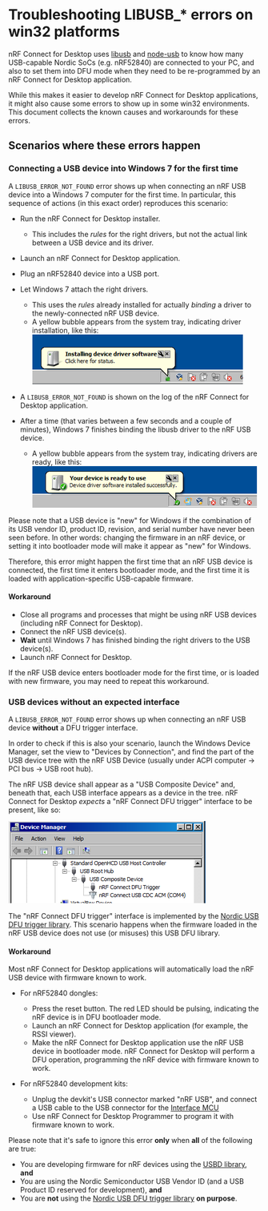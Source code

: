 # Troubleshooting LIBUSB\_\* errors on win32 platforms

nRF Connect for Desktop uses [libusb](https://libusb.info/) and
[node-usb](https://github.com/tessel/node-usb) to know how many USB-capable
Nordic SoCs (e.g. nRF52840) are connected to your PC, and also to set them into
DFU mode when they need to be re-programmed by an nRF Connect for Desktop
application.

While this makes it easier to develop nRF Connect for Desktop applications, it
might also cause some errors to show up in some win32 environments. This
document collects the known causes and workarounds for these errors.

## Scenarios where these errors happen

### Connecting a USB device into Windows 7 for the first time

A `LIBUSB_ERROR_NOT_FOUND` error shows up when connecting an nRF USB device into
a Windows 7 computer for the first time. In particular, this sequence of actions
(in this exact order) reproduces this scenario:

-   Run the nRF Connect for Desktop installer.
    -   This includes the _rules_ for the right drivers, but not the actual link
        between a USB device and its driver.
-   Launch an nRF Connect for Desktop application.
-   Plug an nRF52840 device into a USB port.
-   Let Windows 7 attach the right drivers.

    -   This uses the _rules_ already installed for actually _binding_ a driver
        to the newly-connected nRF USB device.
    -   A yellow bubble appears from the system tray, indicating driver
        installation, like this: ![screenshot](win32-drivers-installing.png)

-   A `LIBUSB_ERROR_NOT_FOUND` is shown on the log of the nRF Connect for
    Desktop application.
-   After a time (that varies between a few seconds and a couple of minutes),
    Windows 7 finishes binding the libusb driver to the nRF USB device.
    -   A yellow bubble appears from the system tray, indicating drivers are
        ready, like this: ![screenshot](win32-drivers-ready.png)

Please note that a USB device is "new" for Windows if the combination of its USB
vendor ID, product ID, revision, and serial number have never been seen before.
In other words: changing the firmware in an nRF device, or setting it into
bootloader mode will make it appear as "new" for Windows.

Therefore, this error might happen the first time that an nRF USB device is
connected, the first time it enters bootloader mode, and the first time it is
loaded with application-specific USB-capable firmware.

#### Workaround

-   Close all programs and processes that might be using nRF USB devices
    (including nRF Connect for Desktop).
-   Connect the nRF USB device(s).
-   **Wait** until Windows 7 has finished binding the right drivers to the USB
    device(s).
-   Launch nRF Connect for Desktop.

If the nRF USB device enters bootloader mode for the first time, or is loaded
with new firmware, you may need to repeat this workaround.

### USB devices without an expected interface

A `LIBUSB_ERROR_NOT_FOUND` error shows up when connecting an nRF USB device
**without** a DFU trigger interface.

In order to check if this is also your scenario, launch the Windows Device
Manager, set the view to "Devices by Connection", and find the part of the USB
device tree with the nRF USB Device (usually under ACPI computer → PCI bus → USB
root hub).

The nRF USB device shall appear as a "USB Composite Device" and, beneath that,
each USB interface appears as a device in the tree. nRF Connect for Desktop
_expects_ a "nRF Connect DFU trigger" interface to be present, like so:

![screenshot](win32-usbtree-expected.png)

The "nRF Connect DFU trigger" interface is implemented by the
[Nordic USB DFU trigger library](http://infocenter.nordicsemi.com/topic/com.nordic.infocenter.sdk5.v15.0.0/group__nrf__dfu__trigger__usb.html).
This scenario happens when the firmware loaded in the nRF USB device does not
use (or misuses) this USB DFU library.

#### Workaround

Most nRF Connect for Desktop applications will automatically load the nRF USB
device with firmware known to work.

-   For nRF52840 dongles:

    -   Press the reset button. The red LED should be pulsing, indicating the
        nRF device is in DFU bootloader mode.
    -   Launch an nRF Connect for Desktop application (for example, the RSSI
        viewer).
    -   Make the nRF Connect for Desktop application use the nRF USB device in
        bootloader mode. nRF Connect for Desktop will perform a DFU operation,
        programming the nRF device with firmware known to work.

-   For nRF52840 development kits:
    -   Unplug the devkit's USB connector marked "nRF USB", and connect a USB
        cable to the USB connector for the
        [Interface MCU](http://infocenter.nordicsemi.com/topic/com.nordic.infocenter.nrf52/dita/nrf52/development/nrf52840_pdk/if_mcu.html)
    -   Use nRF Connect for Desktop Programmer to program it with firmware known
        to work.

Please note that it's safe to ignore this error **only** when **all** of the
following are true:

-   You are developing firmware for nRF devices using the
    [USBD library](http://infocenter.nordicsemi.com/topic/com.nordic.infocenter.sdk5.v15.0.0/group__app__usbd.html?cp=4_0_0_6_11_58),
    **and**
-   You are using the Nordic Semiconductor USB Vendor ID (and a USB Product ID
    reserved for development), **and**
-   You are **not** using the
    [Nordic USB DFU trigger library](http://infocenter.nordicsemi.com/topic/com.nordic.infocenter.sdk5.v15.0.0/group__nrf__dfu__trigger__usb.html)
    **on purpose**.
